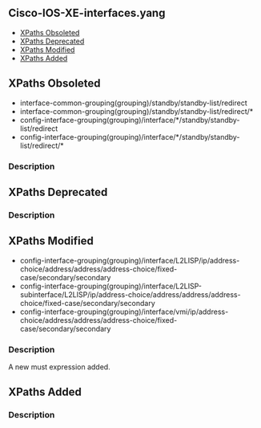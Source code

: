 ## Cisco-IOS-XE-interfaces.yang


- [XPaths Obsoleted](#xpaths-obsoleted)
- [XPaths Deprecated](#xpaths-deprecated)
- [XPaths Modified](#xpaths-modified)
- [XPaths Added](#xpaths-added)

## XPaths Obsoleted

- interface-common-grouping(grouping)/standby/standby-list/redirect
- interface-common-grouping(grouping)/standby/standby-list/redirect/\*
- config-interface-grouping(grouping)/interface/\*/standby/standby-list/redirect
- config-interface-grouping(grouping)/interface/\*/standby/standby-list/redirect/\*

### Description

## XPaths Deprecated

### Description

## XPaths Modified

- config-interface-grouping(grouping)/interface/L2LISP/ip/address-choice/address/address/address-choice/fixed-case/secondary/secondary
- config-interface-grouping(grouping)/interface/L2LISP-subinterface/L2LISP/ip/address-choice/address/address/address-choice/fixed-case/secondary/secondary
- config-interface-grouping(grouping)/interface/vmi/ip/address-choice/address/address/address-choice/fixed-case/secondary/secondary

### Description

A new must expression added.

## XPaths Added

### Description

